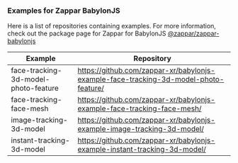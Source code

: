 ### Examples for Zappar BabylonJS

Here is a list of repositories containing examples. For more information, check out the package page for Zappar for BabylonJS [@zappar/zappar-babylonjs](https://www.npmjs.com/package/@zappar/zappar-babylonjs)


| Example      | Repository |
| ----------- | ----------- |
| face-tracking-3d-model-photo-feature | https://github.com/zappar-xr/babylonjs-example-face-tracking-3d-model-photo-feature/ |
| face-tracking-face-mesh | https://github.com/zappar-xr/babylonjs-example-face-tracking-face-mesh/ |
| image-tracking-3d-model | https://github.com/zappar-xr/babylonjs-example-image-tracking-3d-model/ |
| instant-tracking-3d-model | https://github.com/zappar-xr/babylonjs-example-instant-tracking-3d-model/ |
